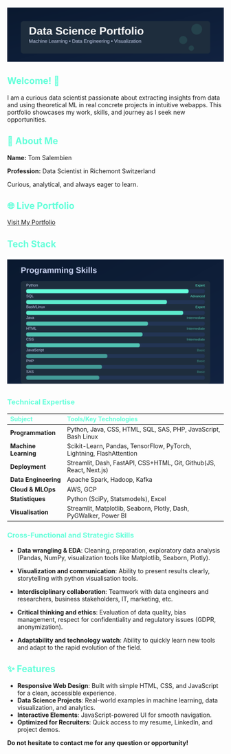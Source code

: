 ![Portfolio Header](assets/header.svg)
## <span style="color:#64ffda">Welcome! 👋</span>

I am a curious data scientist passionate about extracting insights from data and using theoretical ML in real concrete projects in intuitive webapps. This portfolio showcases my work, skills, and journey as I seek new opportunities.

## <span style="color:#64ffda">🚀 About Me</span>

**Name:** Tom Salembien

**Profession:** Data Scientist in Richemont Switzerland

Curious, analytical, and always eager to learn.

## <span style="color:#64ffda">🌐 Live Portfolio</span>

[Visit My Portfolio](https://ohm-t.github.io/devportfolio/)

## <span style="color:#64ffda">Tech Stack</span>

![My Skills](assets/skills.svg)

### <span style="color:#64ffda">Technical Expertise</span>

| <span style="color:#64ffda">Subject</span> | <span style="color:#64ffda">Tools/Key Technologies</span> |
|:-------------------------------------------|:--------------------------------------------------------|
| **Programmation** | Python, Java, CSS, HTML, SQL, SAS, PHP, JavaScript, Bash Linux|
| **Machine Learning** | Scikit-Learn, Pandas, TensorFlow, PyTorch, Lightning, FlashAttention|
| **Deployment** | Streamlit, Dash, FastAPI, CSS+HTML, Git, Github(JS, React, Next.js)|
| **Data Engineering** | Apache Spark, Hadoop, Kafka|
| **Cloud & MLOps** | AWS, GCP|
| **Statistiques** | Python (SciPy, Statsmodels), Excel |
| **Visualisation** | Streamlit, Matplotlib, Seaborn, Plotly, Dash, PyGWalker, Power BI|

### <span style="color:#64ffda">Cross-Functional and Strategic Skills</span>

- **Data wrangling & EDA**: Cleaning, preparation, exploratory data analysis (Pandas, NumPy, visualization tools like Matplotlib, Seaborn, Plotly).

- **Visualization and communication**: Ability to present results clearly, storytelling with python visualisation tools.

- **Interdisciplinary collaboration**: Teamwork with data engineers and researchers, business stakeholders, IT, marketing, etc.

- **Critical thinking and ethics**: Evaluation of data quality, bias management, respect for confidentiality and regulatory issues (GDPR, anonymization).

- **Adaptability and technology watch**: Ability to quickly learn new tools and adapt to the rapid evolution of the field.

## <span style="color:#64ffda">✨ Features</span>

- **Responsive Web Design**: Built with simple HTML, CSS, and JavaScript for a clean, accessible experience.
- **Data Science Projects**: Real-world examples in machine learning, data visualization, and analytics.
- **Interactive Elements**: JavaScript-powered UI for smooth navigation.
- **Optimized for Recruiters**: Quick access to my resume, LinkedIn, and project demos.

**Do not hesitate to contact me for any question or opportunity!**
